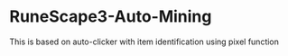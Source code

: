 # RuneScape3-Auto-Mining
 
This is based on auto-clicker with item identification using pixel function
